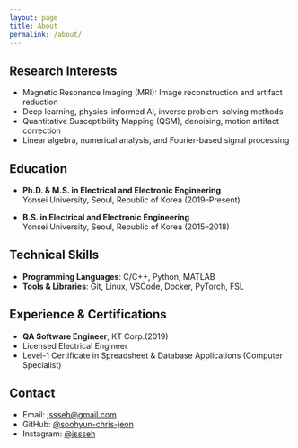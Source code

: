 ```yaml
---
layout: page
title: About
permalink: /about/
---
```


## Research Interests

- Magnetic Resonance Imaging (MRI): Image reconstruction and artifact reduction  
- Deep learning, physics-informed AI, inverse problem-solving methods  
- Quantitative Susceptibility Mapping (QSM), denoising, motion artifact correction  
- Linear algebra, numerical analysis, and Fourier-based signal processing  

## Education

- **Ph.D. & M.S. in Electrical and Electronic Engineering**  
  Yonsei University, Seoul, Republic of Korea (2019–Present)  

- **B.S. in Electrical and Electronic Engineering**  
  Yonsei University, Seoul, Republic of Korea (2015–2018)  

## Technical Skills

- **Programming Languages**: C/C++, Python, MATLAB  
- **Tools & Libraries**: Git, Linux, VSCode, Docker, PyTorch, FSL  

## Experience & Certifications

- **QA Software Engineer**, KT Corp.(2019)
- Licensed Electrical Engineer  
- Level-1 Certificate in Spreadsheet & Database Applications (Computer Specialist)  

## Contact

- Email: jssseh@gmail.com  
- GitHub: [@soohyun-chris-jeon](https://github.com/soohyun-chris-jeon)  
- Instagram: [@jssseh](https://instagram.com/jssseh)
